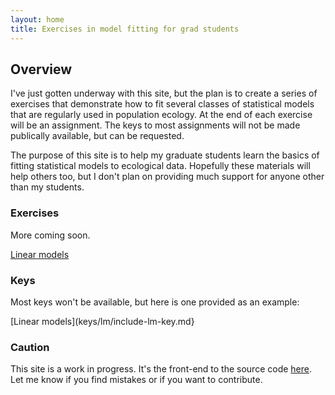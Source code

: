 ```yaml
---
layout: home
title: Exercises in model fitting for grad students
---
```


## Overview

I've just gotten underway with this site, but the plan is to create a
series of exercises that demonstrate how to fit several classes of
statistical models that are regularly used in population ecology. At
the end of each exercise will be an assignment. The keys to most
assignments will not be made publically available, but can be
requested.

The purpose of this site is to help my graduate students learn the basics
of fitting statistical models to ecological data. Hopefully these
materials will help others too, but I don't plan on providing much
support for anyone other than my students. 



### Exercises

More coming soon.

[Linear models](exercises/lm/include-lm.md)



### Keys

Most keys won't be available, but here is one provided as an example:

[Linear models](keys/lm/include-lm-key.md}





### Caution

This site is a work in progress. It's the front-end to the source code
[here](https://github.com/rbchan/stats). Let me know if you find
mistakes or if you want to contribute.

